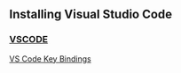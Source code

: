 ## Installing Visual Studio Code

### [VSCODE](https://code.visualstudio.com/)

[VS Code Key Bindings](https://code.visualstudio.com/docs/getstarted/keybindings)
